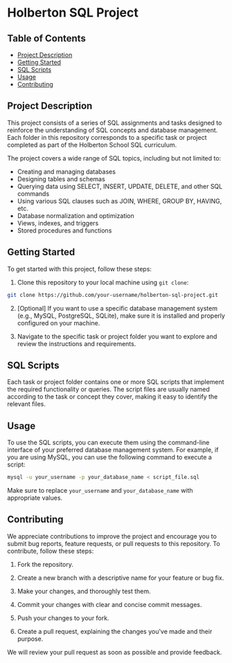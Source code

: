 # Holberton SQL Project

## Table of Contents

- [Project Description](#project-description)
- [Getting Started](#getting-started)
- [SQL Scripts](#sql-scripts)
- [Usage](#usage)
- [Contributing](#contributing)

## Project Description

This project consists of a series of SQL assignments and tasks designed to reinforce the understanding of SQL concepts and database management. Each folder in this repository corresponds to a specific task or project completed as part of the Holberton School SQL curriculum.

The project covers a wide range of SQL topics, including but not limited to:
- Creating and managing databases
- Designing tables and schemas
- Querying data using SELECT, INSERT, UPDATE, DELETE, and other SQL commands
- Using various SQL clauses such as JOIN, WHERE, GROUP BY, HAVING, etc.
- Database normalization and optimization
- Views, indexes, and triggers
- Stored procedures and functions

## Getting Started

To get started with this project, follow these steps:

1. Clone this repository to your local machine using `git clone`:

```bash
git clone https://github.com/your-username/holberton-sql-project.git
```

2. [Optional] If you want to use a specific database management system (e.g., MySQL, PostgreSQL, SQLite), make sure it is installed and properly configured on your machine.

3. Navigate to the specific task or project folder you want to explore and review the instructions and requirements.

## SQL Scripts

Each task or project folder contains one or more SQL scripts that implement the required functionality or queries. The script files are usually named according to the task or concept they cover, making it easy to identify the relevant files.

## Usage

To use the SQL scripts, you can execute them using the command-line interface of your preferred database management system. For example, if you are using MySQL, you can use the following command to execute a script:

```bash
mysql -u your_username -p your_database_name < script_file.sql
```

Make sure to replace `your_username` and `your_database_name` with appropriate values.

## Contributing

We appreciate contributions to improve the project and encourage you to submit bug reports, feature requests, or pull requests to this repository. To contribute, follow these steps:

1. Fork the repository.

2. Create a new branch with a descriptive name for your feature or bug fix.

3. Make your changes, and thoroughly test them.

4. Commit your changes with clear and concise commit messages.

5. Push your changes to your fork.

6. Create a pull request, explaining the changes you've made and their purpose.

We will review your pull request as soon as possible and provide feedback.